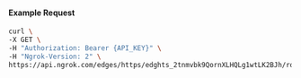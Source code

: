 <!-- Code generated for API Clients. DO NOT EDIT. -->

#### Example Request

```bash
curl \
-X GET \
-H "Authorization: Bearer {API_KEY}" \
-H "Ngrok-Version: 2" \
https://api.ngrok.com/edges/https/edghts_2tnmvbk9QornXLHQLg1wtLK2BJh/routes/edghtsrt_2tnmvZG87UWArnMXQQ9wV5AarG7/backend
```
